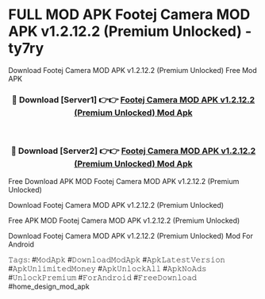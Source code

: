 # FULL MOD APK Footej Camera MOD APK v1.2.12.2 (Premium Unlocked) - ty7ry
Download Footej Camera MOD APK v1.2.12.2 (Premium Unlocked) Free Mod APK

<div align="center">
<h3>🔴 Download [Server1] 👉👉 <a href="https://apk-comot.site?title=Footej_Camera_MOD_APK_v1.2.12.2_(Premium_Unlocked)">Footej Camera MOD APK v1.2.12.2 (Premium Unlocked) Mod Apk</a></h3><br>

<h3>🔴 Download [Server2] 👉👉 <a href="https://apk-comot.site?title=Footej_Camera_MOD_APK_v1.2.12.2_(Premium_Unlocked)">Footej Camera MOD APK v1.2.12.2 (Premium Unlocked) Mod Apk</a></h3>
</div>


Free Download APK MOD Footej Camera MOD APK v1.2.12.2 (Premium Unlocked)

Download Footej Camera MOD APK v1.2.12.2 (Premium Unlocked) 

Free APK MOD Footej Camera MOD APK v1.2.12.2 (Premium Unlocked) 

Download Footej Camera MOD APK v1.2.12.2 (Premium Unlocked) Mod For Android

𝚃𝚊𝚐𝚜: #𝙼𝚘𝚍𝙰𝚙𝚔 #𝙳𝚘𝚠𝚗𝚕𝚘𝚊𝚍𝙼𝚘𝚍𝙰𝚙𝚔 #𝙰𝚙𝚔𝙻𝚊𝚝𝚎𝚜𝚝𝚅𝚎𝚛𝚜𝚒𝚘𝚗 #𝙰𝚙𝚔𝚄𝚗𝚕𝚒𝚖𝚒𝚝𝚎𝚍𝙼𝚘𝚗𝚎𝚢 #𝙰𝚙𝚔𝚄𝚗𝚕𝚘𝚌𝚔𝙰𝚕𝚕 #𝙰𝚙𝚔𝙽𝚘𝙰𝚍𝚜 #𝚄𝚗𝚕𝚘𝚌𝚔𝙿𝚛𝚎𝚖𝚒𝚞𝚖 #𝙵𝚘𝚛𝙰𝚗𝚍𝚛𝚘𝚒𝚍 #𝙵𝚛𝚎𝚎𝙳𝚘𝚠𝚗𝚕𝚘𝚊𝚍 #home_design_mod_apk